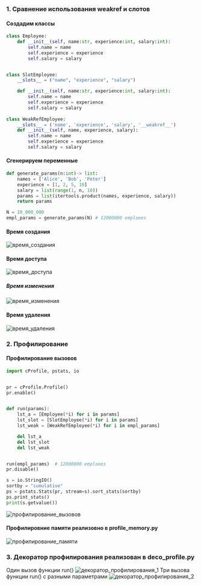 ### 1. Сравнение использования weakref и слотов
#### Создадим классы
```py
class Employee:
    def __init__(self, name:str, experience:int, salary:int):
        self.name = name
        self.experience = experience
        self.salary = salary


class SlotEmployee:
    __slots__ = ("name", "experience", "salary")

    def __init__(self, name:str, experience:int, salary:int):
        self.name = name
        self.experience = experience
        self.salary = salary
        
class WeakRefEmployee: 
    __slots__ = ('name', 'experience', 'salary', '__weakref__')
    def __init__(self, name, experience, salary):  
        self.name = name  
        self.experience = experience
        self.salary = salary
```
#### Сгенерируем переменные
```py
def generate_params(n:int)-> list:
    names = ['Alice', 'Bob', 'Peter']
    experience = [1, 2, 5, 10]
    salary = list(range(1, n, 10))
    params = list(itertools.product(names, experience, salary)) 
    return params

N = 10_000_000
empl_params = generate_params(N) # 12000000 emploees
```
#### Время создания
![время_создания](https://user-images.githubusercontent.com/73718190/209364723-cba3179c-de94-4d62-aaa4-7d12fad00c17.png)
#### Время доступа
![время_доступа](https://user-images.githubusercontent.com/73718190/209364744-e4c767a3-b6ad-4669-8236-e3d35b04b360.png)
##### Время изменения
![время_изменения](https://user-images.githubusercontent.com/73718190/209364757-48058524-bf2f-4c16-b5b3-59f9198f3b32.png)
#### Время удаления
![время_удаления](https://user-images.githubusercontent.com/73718190/209364773-3e143966-6d16-49d0-ad75-459f17614559.png)

### 2. Профилирование
#### Профилирование вызовов
```py
import cProfile, pstats, io


pr = cProfile.Profile()
pr.enable()


def run(params):
    lst_a = [Employee(*i) for i in params]
    lst_slot = [SlotEmployee(*i) for i in params]
    lst_weak = [WeakRefEmployee(*i) for i in empl_params]

    del lst_a
    del lst_slot
    del lst_weak


run(empl_params)  # 12000000 emploees
pr.disable()

s = io.StringIO()
sortby = "cumulative"
ps = pstats.Stats(pr, stream=s).sort_stats(sortby)
ps.print_stats()
print(s.getvalue())
```
![профилирование_вызовов](https://user-images.githubusercontent.com/73718190/209364901-265279cb-e5ba-47e1-8fa0-da6ad8134a9d.png)
#### Профилировние памяти реализовно в profile_memory.py
![профилирование_памяти](https://user-images.githubusercontent.com/73718190/209364939-f79d8765-c3a6-4b1b-a7af-17b757e80059.png)
### 3. Декоратор профилирования реализован в deco_profile.py
Один вызов функции run()
![декоратор_профилирования_1](https://user-images.githubusercontent.com/73718190/209364996-c6834f8b-21e2-4567-bc6f-c7af878fce96.png)
Три вызова функции run() с разными параметрами
![декоратор_профилирования_2](https://user-images.githubusercontent.com/73718190/209365113-30361cae-aa06-4f8f-96ea-5da9adea01f1.png)


